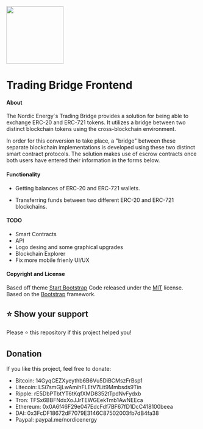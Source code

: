 
<img src="https://github.com/nordicenergy/trading-bridge-frontend/blob/1.0.0/img/nordicenergy-exchange-logo.png" width="150px">

# Trading Bridge Frontend

#### About
The Nordic Energy´s Trading Bridge provides a solution for being able to exchange ERC-20 and ERC-721 tokens. It utilizes a bridge between two distinct blockchain tokens using the cross-blockchain environment.

In order for this conversion to take place, a "bridge" between these separate blockchain implementations is developed using these two distinct smart contract protocols. The solution makes use of escrow contracts once both users have entered their information in the forms below.

#### Functionality
- Getting balances of ERC-20 and ERC-721 wallets.

- Transferring funds between two different ERC-20 and ERC-721 blockchains.

#### TODO

- Smart Contracts
- API
- Logo desing and some graphical upgrades
- Blockchain Explorer
- Fix more mobile frienly UI/UX

#### Copyright and License
Based off theme [Start Bootstrap](https://startbootstrap.com)
Code released under the [MIT](https://github.com/BlackrockDigital/startbootstrap-grayscale/blob/gh-pages/LICENSE) license.
Based on the [Bootstrap](http://getbootstrap.com/) framework.

## ⭐️ Show your support
Please ⭐️ this repository if this project helped you!

## Donation
If you like this project, feel free to donate:
* Bitcoin:  14GyqCEZXyeythb6B6Vu5DiBCMszFrBsp1
* Litecoin: LSi7smGjLwAmihFLEtV7Lit9Mmbsds9Tin
* Ripple: rE5DbPTbtYT6tKqfXMD8352tTpdNvFydxb
* Tron: TFSx6BBFNdxXoJJrTEWGEekTmb1AwNEEca
* Ethereum: 0x0A6f46F29e047EdcFdf7BF67fD1DcC418100beea
* DAI: 0x3FcDF18672dF7079E3146C87502003fb7dB4fa38
* Paypal: paypal.me/nordicenergy
